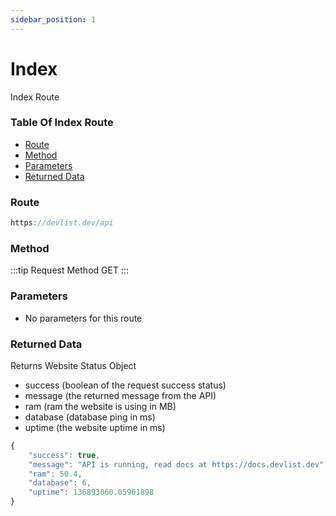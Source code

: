 ```yaml
---
sidebar_position: 1
---
```


# Index

Index Route

### Table Of Index Route

- [Route](#route)
- [Method](#method)
- [Parameters](#parameters)
- [Returned Data](#returned-data)

### Route
```js
https://devlist.dev/api
```

### Method
:::tip Request Method
GET
:::

### Parameters
- No parameters for this route

### Returned Data
Returns Website Status Object
- success (boolean of the request success status)
- message (the returned message from the API)
- ram (ram the website is using in MB)
- database (database ping in ms)
- uptime (the website uptime in ms)
```js
{
    "success": true,
    "message": "API is running, read docs at https://docs.devlist.dev",
    "ram": 50.4,
    "database": 6,
    "uptime": 136893060.05961898
}
```